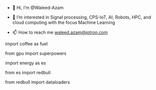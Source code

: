 - 👋 Hi, I’m @Waleed-Azam
- 👀 I’m interested in Signal processing, CPS-IoT, AI, Robots, HPC, and cloud computing with the focus Machine Learning

- 📫 How to reach me waleed.azam@jotron.com



import coffee as fuel


from gpu import superpowers


import energy as es



from es import redbull


from redbull import dataloaders
<!---
Waleed-Azam/Waleed-Azam is a ✨ special ✨ repository because its `README.md` (this file) appears on your GitHub profile.
You can click the Preview link to take a look at your changes.
--->
